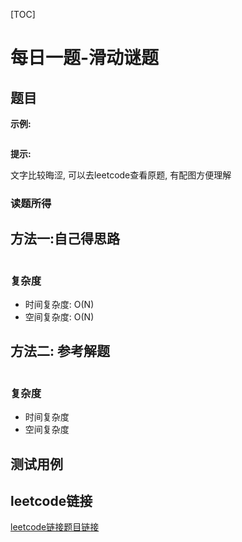 [TOC]

# 每日一题-滑动谜题

## 题目

**示例:**  
```java

```

**提示:**

文字比较晦涩, 可以去leetcode查看原题, 有配图方便理解

### 读题所得

## 方法一:自己得思路
```swift

```
### 复杂度
* 时间复杂度: O(N)
* 空间复杂度: O(N)

## 方法二: 参考解题
```java

```
### 复杂度
* 时间复杂度
* 空间复杂度

## 测试用例

## leetcode链接
[leetcode链接题目链接](https://leetcode-cn.com/problems/sliding-puzzle/)  